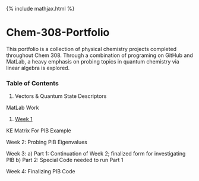 {% include mathjax.html %}

# Chem-308-Portfolio
This portfolio is a collection of physical chemistry projects completed throughout Chem 308. Through a combination of programing on GitHub and MatLab, a heavy emphasis on probing topics in quantum chemistry via linear algebra is explored. 

### Table of Contents

1. Vectors & Quantum State Descriptors 

MatLab Work

1. [Week 1](/MatLab-Week-1.md)

KE Matrix For PIB Example

Week 2: Probing PIB Eigenvalues 

Week 3:
  a) Part 1: Continuation of Week 2; finalized form for investigating PIB
  b) Part 2: Special Code needed to run Part 1
  
  Week 4: Finalizing PIB Code
